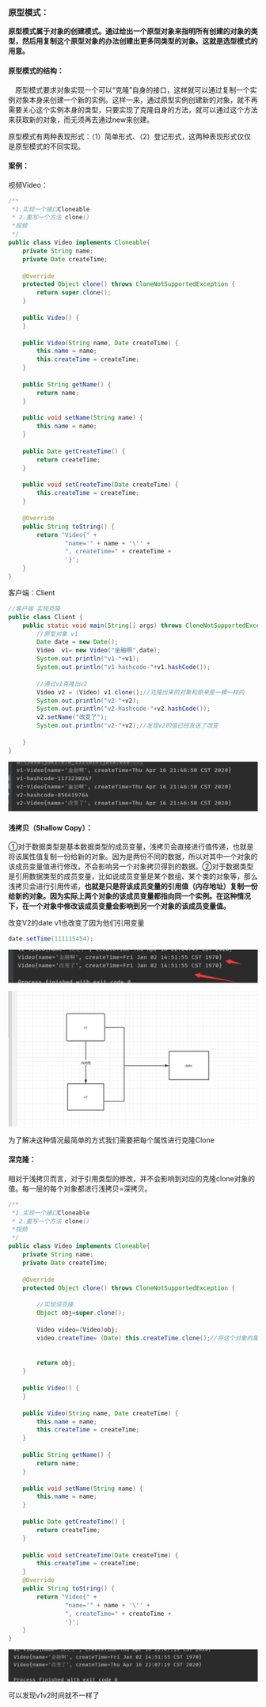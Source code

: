 ### 原型模式：

**原型模式属于对象的创建模式。通过给出一个原型对象来指明所有创建的对象的类型，然后用复制这个原型对象的办法创建出更多同类型的对象。这就是选型模式的用意。**

#### 原型模式的结构：

　原型模式要求对象实现一个可以“克隆”自身的接口，这样就可以通过复制一个实例对象本身来创建一个新的实例。这样一来，通过原型实例创建新的对象，就不再需要关心这个实例本身的类型，只要实现了克隆自身的方法，就可以通过这个方法来获取新的对象，而无须再去通过new来创建。

原型模式有两种表现形式：（1）简单形式、（2）登记形式，这两种表现形式仅仅是原型模式的不同实现。

#### 案例：

视频Video：

```Java
/**
 *1.实现一个接口Cloneable
 * 2.重写一个方法 clone()
 *视频
 */
public class Video implements Cloneable{
    private String name;
    private Date createTime;

    @Override
    protected Object clone() throws CloneNotSupportedException {
        return super.clone();
    }

    public Video() {
    }

    public Video(String name, Date createTime) {
        this.name = name;
        this.createTime = createTime;
    }

    public String getName() {
        return name;
    }

    public void setName(String name) {
        this.name = name;
    }

    public Date getCreateTime() {
        return createTime;
    }

    public void setCreateTime(Date createTime) {
        this.createTime = createTime;
    }

    @Override
    public String toString() {
        return "Video{" +
                "name='" + name + '\'' +
                ", createTime=" + createTime +
                '}';
    }
}
```

客户端：Client

```Java
//客户端 实现克隆
public class Client {
    public static void main(String[] args) throws CloneNotSupportedException {
        //原型对象 v1
        Date date = new Date();
        Video  v1= new Video("金融啊",date);
        System.out.println("v1-"+v1);
        System.out.println("v1-hashcode-"+v1.hashCode());

        //通过v1克隆出v2
        Video v2 = (Video) v1.clone();//克隆出来的对象和原来是一模一样的
        System.out.println("v2-"+v2);
        System.out.println("v2-hashcode-"+v2.hashCode());
        v2.setName("改变了");
        System.out.println("v2-"+v2);//发现v2的值已经发送了改变
       
    }
}
```

![1587044915000](5原型模式.assets/1587044915000.png)



####  **浅拷贝**（Shallow Copy）：

①对于数据类型是基本数据类型的成员变量，浅拷贝会直接进行值传递，也就是将该属性值复制一份给新的对象。因为是两份不同的数据，所以对其中一个对象的该成员变量值进行修改，不会影响另一个对象拷贝得到的数据。②对于数据类型是引用数据类型的成员变量，比如说成员变量是某个数组、某个类的对象等，那么浅拷贝会进行引用传递，**也就是只是将该成员变量的引用值（内存地址）复制一份给新的对象。因为实际上两个对象的该成员变量都指向同一个实例。在这种情况下，在一个对象中修改该成员变量会影响到另一个对象的该成员变量值。** 

改变V2的date  v1也改变了因为他们引用变量

```Java
date.setTime(111115454);
```

![1587045931433](5原型模式.assets/1587045931433.png)

![1587043368059](5原型模式.assets/1587043368059.png)

为了解决这种情况最简单的方式我们需要把每个属性进行克隆Clone

#### **深克隆：**

 相对于浅拷贝而言，对于引用类型的修改，并不会影响到对应的克隆clone对象的值。每一层的每个对象都进行浅拷贝=深拷贝。 

```Java
/**
 *1.实现一个接口Cloneable
 * 2.重写一个方法 clone()
 *视频
 */
public class Video implements Cloneable{
    private String name;
    private Date createTime;

    @Override
    protected Object clone() throws CloneNotSupportedException {

        //实现深克隆
        Object obj=super.clone();

        Video video=(Video)obj;
        video.createTime= (Date) this.createTime.clone();//将这个对象的属性也进行克隆


        return obj;
    }

    public Video() {
    }

    public Video(String name, Date createTime) {
        this.name = name;
        this.createTime = createTime;
    }

    public String getName() {
        return name;
    }

    public void setName(String name) {
        this.name = name;
    }

    public Date getCreateTime() {
        return createTime;
    }

    public void setCreateTime(Date createTime) {
        this.createTime = createTime;
    }
    @Override
    public String toString() {
        return "Video{" +
                "name='" + name + '\'' +
                ", createTime=" + createTime +
                '}';
    }
}
```

![1587046050315](5原型模式.assets/1587046050315.png)

可以发现v1v2时间就不一样了
